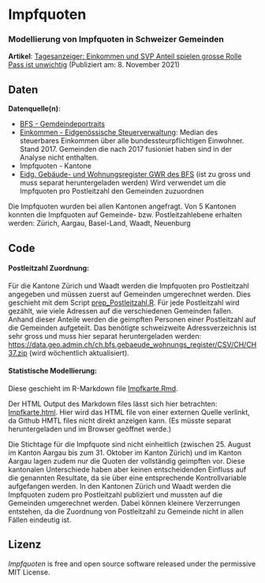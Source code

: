 # Impfquoten

### Modellierung von Impfquoten in Schweizer Gemeinden

**Artikel**: [Tagesanzeiger: Einkommen und SVP Anteil spielen grosse Rolle Pass ist unwichtig](https://www.tagesanzeiger.ch/einkommen-und-svp-anteil-spielen-grosse-rolle-pass-ist-unwichtig-981610948363) (Publiziert am: 8. November 2021)

## Daten

**Datenquelle(n)**:

* [BFS - Gemdeindeportraits](https://www.bfs.admin.ch/bfs/de/home/statistiken/regionalstatistik/regionale-portraets-kennzahlen/gemeinden.assetdetail.15864450.html) 
* [Einkommen - Eidgenössische Steuerverwaltung](https://www.estv.admin.ch/estv/de/home/allgemein/steuerstatistiken/fachinformationen/steuerstatistiken/direkte-bundessteuer.html): Median des steuerbares Einkommen über alle bundessteurpflichtigen Einwohner. Stand 2017. Gemeinden die nach 2017 fusioniet haben sind in der Analyse nicht enthalten.
* Impfquoten - Kantone
* [Eidg. Gebäude- und Wohnungsregister GWR des BFS](https://data.geo.admin.ch/ch.bfs.gebaeude_wohnungs_register/CSV/CH/CH37.zip) (ist zu gross und muss separat heruntergeladen werden) Wird verwendet um die Impfquoten pro Postleitzahl den Gemeinden zuzuordnen

Die Impfquoten wurden bei allen Kantonen angefragt.  Von 5 Kantonen konnten die Impfquoten auf Gemeinde- bzw. Postleitzahlebene erhalten werden: Zürich, Aargau, Basel-Land, Waadt, Neuenburg


## Code

#### Postleitzahl Zuordnung:

Für die Kantone Zürich und Waadt werden die Impfquoten pro Postleitzahl angegeben und müssen zuerst auf Gemeinden umgerechnet werden. Dies geschieht mit dem Script [prep_Postleitzahl.R](prep_Postleitzahl.R). Für jede Postleitzahl wird gezählt, wie viele Adressen auf die verschiedenen Gemeinden fallen. Anhand dieser Anteile werden die geimpften Personen einer Postleitzahl auf die Gemeinden aufgeteilt. Das benötigte schweizweite Adressverzeichnis ist sehr gross und muss hier separat heruntergeladen werden: https://data.geo.admin.ch/ch.bfs.gebaeude_wohnungs_register/CSV/CH/CH37.zip (wird wöchentlich aktualisiert).

#### Statistische Modellierung:

Diese geschieht im R-Markdown file [Impfkarte.Rmd](Impfkarte.Rmd).

Der HTML Output des Markdown files lässt sich hier betrachten: [Impfkarte.html](https://interaktiv.tagesanzeiger.ch/datenteam/Impfkarte.html). Hier wird das HTML file von einer externen Quelle verlinkt, da Github HMTL files nicht direkt anzeigen kann. (Es müsste separat heruntergeladen und im Browser geöffnet werde.)  

Die Stichtage für die Impfquote sind nicht einheitlich (zwischen 25. August im Kanton Aargau bis zum 31. Oktober im Kanton Zürich) und im Kanton Aargau lagen zudem nur die Quoten der vollständig geimpften vor. Diese kantonalen Unterschiede haben aber keinen entscheidenden Einfluss auf die genannten Resultate, da sie über eine entsprechende Kontrollvariable aufgefangen werden. In den Kantonen Zürich und Waadt werden die Impfquoten zudem pro Postleitzahl publiziert und mussten auf die Gemeinden umgerechnet werden. Dabei können kleinere Verzerrungen entstehen, da die Zuordnung von Postleitzahl zu Gemeinde nicht in allen Fällen eindeutig ist.


## Lizenz

*Impfquoten* is free and open source software released under the permissive MIT License.
